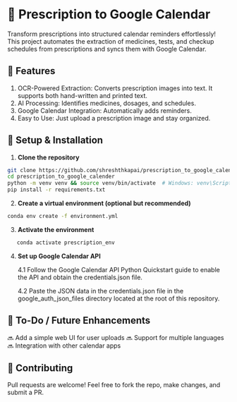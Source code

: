 # 📌 Prescription to Google Calendar
Transform prescriptions into structured calendar reminders effortlessly! This project automates the extraction of medicines, tests, and checkup schedules from prescriptions and syncs them with Google Calendar.

## 🚀 Features
1) OCR-Powered Extraction: Converts prescription images into text. It supports both hand-written and printed text.
2) AI Processing: Identifies medicines, dosages, and schedules.
3) Google Calendar Integration: Automatically adds reminders.
4) Easy to Use: Just upload a prescription image and stay organized.

## 🔧 Setup & Installation
1. **Clone the repository**  
```sh
git clone https://github.com/shreshthkapai/prescription_to_google_calender.git
cd prescription_to_google_calender
python -m venv venv && source venv/bin/activate  # Windows: venv\Scripts\activate
pip install -r requirements.txt
```
2. **Create a virtual environment (optional but recommended)**
```sh
conda env create -f environment.yml
```
3. **Activate the environment**
```sh
   conda activate prescription_env
```
4. **Set up Google Calendar API**
   
   
   4.1 Follow the Google Calendar API Python Quickstart guide to enable the API and obtain the credentials.json file.


   4.2 Paste the JSON data in the credentials.json file in the google_auth_json_files directory located at the root of this repository.

## 📌 To-Do / Future Enhancements
🔜 Add a simple web UI for user uploads
🔜 Support for multiple languages
🔜 Integration with other calendar apps

## 🤝 Contributing
Pull requests are welcome! Feel free to fork the repo, make changes, and submit a PR.
